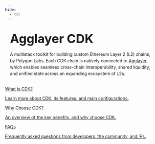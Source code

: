 ```yaml
---
hide:
  - toc
---
```


<style>
/* — hide built‑in MkDocs stuff you had — */
.git-revision-date-localized-plugin,
.md-source-file,
.md-content__button.md-icon {
  display: none;
}

/* — HERO BLOCK — */
.section-wrapper.product-section-head {
  /* 1. center the whole block on the page */
  display: flex;
  justify-content: center;
  margin-top: 2rem;
  padding: 0 1rem;          /* gutter on small screens   */
}

/* 2. limit its inner width to ~720 px      */
/*    (adjust to taste: 45rem ≈ 720 px)     */
.hero-left {
  max-width: 45rem;         /* <- controls “how wide”    */
  width: 100%;
  text-align: left;         /* keep the text left‑aligned */
}

/* optional niceties */
.hero-heading {
  margin: 0;
  font-size: 2.5rem;
}

.hero-subtext {
  margin-top: 1rem;
  line-height: 1.5;
}
</style>


<div class="section-wrapper product-section-head">
<div class="hero-left">
  <h1 class="hero-heading">Agglayer CDK</h1>
  <p class="hero-subtext">
    A multistack toolkit for building custom Ethereum Layer&nbsp;2 (L2) chains, by Polygon Labs.
    Each CDK chain is natively connected to <a href="/">Agglayer</a>, which enables seamless cross-chain interoperability,
    shared liquidity, and unified state across an expanding ecosystem of L2s.
  </p>
</div>
</div>

<br/>

<!-- the rest of your grid stays the same -->
<div class="grid-container">
  <div class="grid-item">
    <a href="/cdk/get-started/overview">
      <div class="product-list-item-header">
        <div class="feature-card-heading">What is CDK?</div>
      </div>
      <p class="feature-paragraph">Learn more about CDK, its features, and main configurations.</p>
    </a>
  </div>
  <div class="grid-item">
    <a href="/cdk/get-started/benefits">
      <div class="product-list-item-header">
        <div class="feature-card-heading">Why Choose CDK?</div>
      </div>
      <p class="feature-paragraph">An overview of the key benefits, and why choose CDK.</p>
    </a>
  </div>
  <div class="grid-item">
    <a href="/cdk/additional-resources/faqs">
      <div class="product-list-item-header">
        <div class="feature-card-heading">FAQs</div>
      </div>
      <p class="feature-paragraph">Frequently asked questions from developers, the community, and IPs.</p>
    </a>
  </div>
</div>
